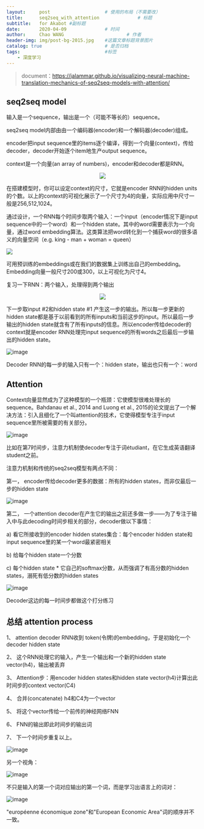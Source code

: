```yaml
---
layout:     post   				    # 使用的布局（不需要改）
title:      seq2seq_with_attention 				# 标题
subtitle:   for Akabot #副标题
date:       2020-04-09 				# 时间
author:     Chao WANG 						# 作者
header-img: img/post-bg-2015.jpg 	#这篇文章标题背景图片
catalog: true 						# 是否归档
tags:								#标签
    - 深度学习
---
```



> document：https://jalammar.github.io/visualizing-neural-machine-translation-mechanics-of-seq2seq-models-with-attention/

## seq2seq model
输入是一个sequence，输出是一个（可能不等长的）sequence。

seq2seq model内部由由一个编码器(encoder)和一个解码器(decoder)组成。

encoder把input sequence里的items逐个编译，得到一个向量(context)，传给decoder，decoder开始逐个item地生产output sequence。

context是一个向量(an array of numbers)，encoder和decoder都是RNN。


<div align=center>
<img src="assets/2020-04-09-seq2seq_with_attention-e9a89c9d.PNG" >
</div>

在搭建模型时，你可以设定context的尺寸，它就是encoder RNN的hidden units的个数。以上的context的可视化展示了一个尺寸为4的向量，实际应用中尺寸一般是256,512,1024。

通过设计，一个RNN每个时间步取两个输入：一个input（encoder情况下是input sequence中的一个word）和一个hidden state。其中的word需要表示为一个向量，通过word embedding算法。这类算法把word转化到一个捕获word的很多语义的向量空间（e.g. king - man + woman = queen）

![](assets/2020-04-09-seq2seq_with_attention-f789c3b7.png)

可用预训练的embeddings或在我们的数据集上训练出自己的embedding。Embedding向量一般尺寸200或300，以上可视化为尺寸4。

复习一下RNN：两个输入，处理得到两个输出

<div align=center>
<img src="assets/2020-04-09-seq2seq_with_attention-19057ce5.png" >
</div>

下一步取input #2和hidden state #1 产生这一步的输出。所以每一步更新的hidden state都是基于以前看到的所有inputs和当前这步的input。所以最后一步输出的hidden state就含有了所有inputs的信息。所以encoder传给decoder的context就是encoder RNN处理完input sequence的所有words之后最后一步输出的hidden state。

![image](assets/2020-04-09-seq2seq_with_attention-f8bd7100.png)

Decoder RNN的每一步的输入只有一个：hidden state，输出也只有一个：word

## Attention
Context向量显然成为了这种模型的一个瓶颈：它使模型很难处理长的sequence。Bahdanau et al., 2014 and Luong et al., 2015的论文提出了一个解决方法：引入且细化了一个叫attention的技术，它使得模型专注于input sequence里所被需要的有关部分。

![image](assets/2020-04-09-seq2seq_with_attention-76b6163d.png)

比如在第7时间步，注意力机制使decoder专注于词étudiant，在它生成英语翻译student之前。

注意力机制和传统的seq2seq模型有两点不同：

第一，	encoder传给decoder更多的数据：所有的hidden states，而非仅最后一步的hidden state

![image](assets/2020-04-09-seq2seq_with_attention-daa49fd6.png)

第二，	一个attention decoder在产生它的输出之前还多做一步——为了专注于输入中与此decoding时间步相关的部分，decoder做以下事情：

a)	看它所接收到的encoder hidden states集合：每个encoder hidden state和input sequence里的某一个word最紧密相关

b)	给每个hidden state一个分数

c)	每个hidden state * 它自己的softmax分数，从而强调了有高分数的hidden states，溺死有低分数的hidden states

![image](assets/2020-04-09-seq2seq_with_attention-e7f55fd4.png)

Decoder这边的每一时间步都做这个打分练习

## 总结 attention process

1、	attention decoder RNN收到<END> token(令牌)的embedding，于是初始化一个decoder hidden state

2、	这个RNN处理它的输入，产生一个输出和一个新的hidden state vector(h4)，输出被丢弃

3、	Attention步：用encoder hidden states和hidden state vector(h4)计算出此时间步的context vector(C4)

4、	合并(concatenate) h4和C4为一个vector

5、	将这个vector传给一个前传的神经网络FNN

6、	FNN的输出即此时间步的输出词

7、	下一个时间步重复以上。

![image](assets/2020-04-09-seq2seq_with_attention-b30e57ef.png)

另一个视角：

![image](assets/2020-04-09-seq2seq_with_attention-38a4ce97.png)

不只是输入的第一个词对应输出的第一个词，而是学习出语言上的词对：

![image](assets/2020-04-09-seq2seq_with_attention-ecfde7df.png)

"européenne économique zone"和"European Economic Area"词的顺序并不一致。
